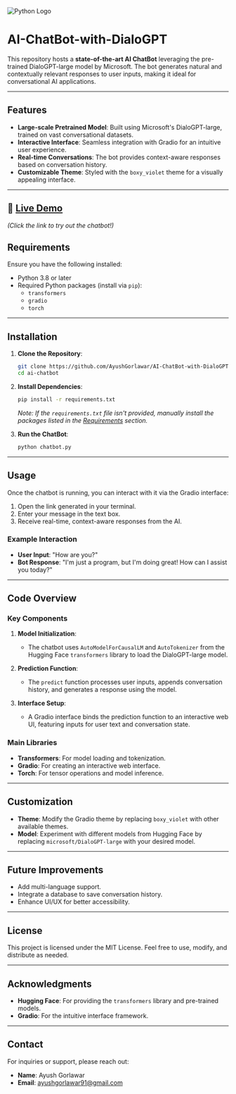 
<img src="https://media.geeksforgeeks.org/wp-content/uploads/20240123150734/Python-AI--(1).webp" alt="Python Logo" >

# AI-ChatBot-with-DialoGPT

This repository hosts a **state-of-the-art AI ChatBot** leveraging the pre-trained DialoGPT-large model by Microsoft. The bot generates natural and contextually relevant responses to user inputs, making it ideal for conversational AI applications.

---


## Features

- **Large-scale Pretrained Model**: Built using Microsoft's DialoGPT-large, trained on vast conversational datasets.
- **Interactive Interface**: Seamless integration with Gradio for an intuitive user experience.
- **Real-time Conversations**: The bot provides context-aware responses based on conversation history.
- **Customizable Theme**: Styled with the `boxy_violet` theme for a visually appealing interface.

---
## 🚀 [Live Demo](https://huggingface.co/spaces/throneAyush/AI-Chatbot)  
*(Click the link to try out the chatbot!)*  
## Requirements

Ensure you have the following installed:

- Python 3.8 or later
- Required Python packages (install via `pip`):
  - `transformers`
  - `gradio`
  - `torch`

---

## Installation

1. **Clone the Repository**:
   ```bash
   git clone https://github.com/AyushGorlawar/AI-ChatBot-with-DialoGPT/
   cd ai-chatbot
   ```

2. **Install Dependencies**:
   ```bash
   pip install -r requirements.txt
   ```
   *Note: If the `requirements.txt` file isn't provided, manually install the packages listed in the [Requirements](#requirements) section.*

3. **Run the ChatBot**:
   ```bash
   python chatbot.py
   ```

---

## Usage

Once the chatbot is running, you can interact with it via the Gradio interface:

1. Open the link generated in your terminal.
2. Enter your message in the text box.
3. Receive real-time, context-aware responses from the AI.

### Example Interaction

- **User Input**: "How are you?"
- **Bot Response**: "I'm just a program, but I'm doing great! How can I assist you today?"

---

## Code Overview

### Key Components

1. **Model Initialization**:
   - The chatbot uses `AutoModelForCausalLM` and `AutoTokenizer` from the Hugging Face `transformers` library to load the DialoGPT-large model.

2. **Prediction Function**:
   - The `predict` function processes user inputs, appends conversation history, and generates a response using the model.

3. **Interface Setup**:
   - A Gradio interface binds the prediction function to an interactive web UI, featuring inputs for user text and conversation state.

### Main Libraries

- **Transformers**: For model loading and tokenization.
- **Gradio**: For creating an interactive web interface.
- **Torch**: For tensor operations and model inference.

---

## Customization

- **Theme**: Modify the Gradio theme by replacing `boxy_violet` with other available themes.
- **Model**: Experiment with different models from Hugging Face by replacing `microsoft/DialoGPT-large` with your desired model.

---

## Future Improvements

- Add multi-language support.
- Integrate a database to save conversation history.
- Enhance UI/UX for better accessibility.

---

## License

This project is licensed under the MIT License. Feel free to use, modify, and distribute as needed.

---

## Acknowledgments

- **Hugging Face**: For providing the `transformers` library and pre-trained models.
- **Gradio**: For the intuitive interface framework.

---

## Contact

For inquiries or support, please reach out:

- **Name**: Ayush Gorlawar 
- **Email**: ayushgorlawar91@gmail.com
